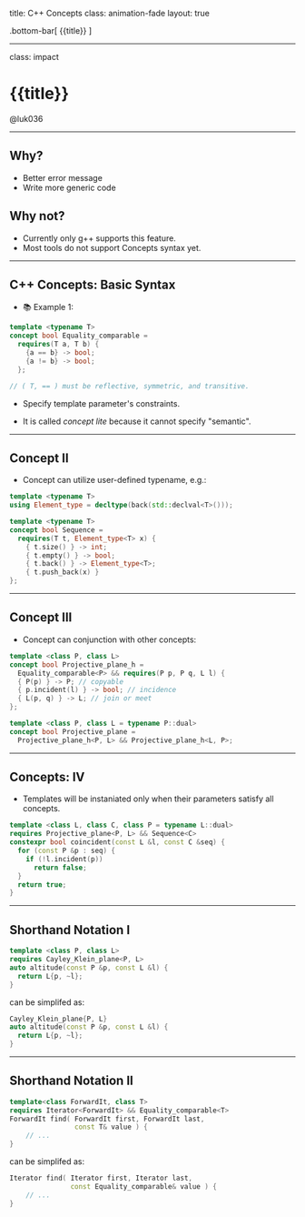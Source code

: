 title: C++ Concepts
class: animation-fade
layout: true

<!-- This slide will serve as the base layout for all your slides -->

.bottom-bar[
{{title}}
]

---

class: impact

# {{title}}

@luk036

---

## Why?

- Better error message
- Write more generic code

## Why not?

- Currently only g++ supports this feature.
- Most tools do not support Concepts syntax yet.

---

## C++ Concepts: Basic Syntax

- 📚 Example 1:

```cpp
template <typename T>
concept bool Equality_comparable =
  requires(T a, T b) {
    {a == b} -> bool;
    {a != b} -> bool;
  };

// ( T, == ) must be reflective, symmetric, and transitive.
```

- Specify template parameter's constraints.

- It is called _concept lite_ because it cannot specify "semantic".

---

## Concept II

- Concept can utilize user-defined typename, e.g.:

```cpp
template <typename T>
using Element_type = decltype(back(std::declval<T>()));

template <typename T>
concept bool Sequence =
  requires(T t, Element_type<T> x) {
    { t.size() } -> int;
    { t.empty() } -> bool;
    { t.back() } -> Element_type<T>;
    { t.push_back(x) }
};
```

---

## Concept III

- Concept can conjunction with other concepts:

```cpp
template <class P, class L>
concept bool Projective_plane_h =
  Equality_comparable<P> && requires(P p, P q, L l) {
  { P(p) } -> P; // copyable
  { p.incident(l) } -> bool; // incidence
  { L(p, q) } -> L; // join or meet
};

template <class P, class L = typename P::dual>
concept bool Projective_plane =
  Projective_plane_h<P, L> && Projective_plane_h<L, P>;
```

---

## Concepts: IV

- Templates will be instaniated only when their parameters satisfy all concepts.

```cpp
template <class L, class C, class P = typename L::dual>
requires Projective_plane<P, L> && Sequence<C>
constexpr bool coincident(const L &l, const C &seq) {
  for (const P &p : seq) {
    if (!l.incident(p))
      return false;
  }
  return true;
}
```

---

## Shorthand Notation I

```cpp
template <class P, class L>
requires Cayley_Klein_plane<P, L>
auto altitude(const P &p, const L &l) {
  return L{p, ~l};
}
```

can be simplifed as:

```cpp
Cayley_Klein_plane{P, L}
auto altitude(const P &p, const L &l) {
  return L{p, ~l};
}
```

---

## Shorthand Notation II

```cpp
template<class ForwardIt, class T>
requires Iterator<ForwardIt> && Equality_comparable<T>
ForwardIt find( ForwardIt first, ForwardIt last,
                const T& value ) {
    // ...
}
```

can be simplifed as:

```cpp
Iterator find( Iterator first, Iterator last,
               const Equality_comparable& value ) {
    // ...
}
```
